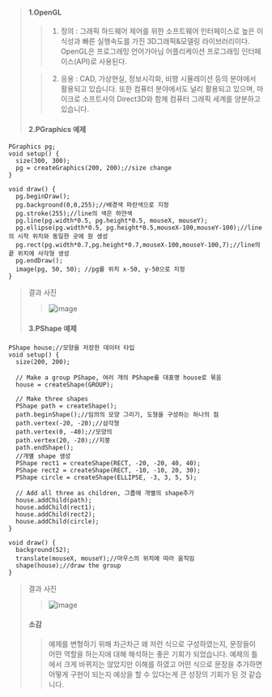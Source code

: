> #### 1.OpenGL
>
>> 1) 정의 : 그래픽 하드웨어 제어를 위한 소프트웨어 인터페이스로 높은 이식성과 빠른 실행속도를 가진 3D그래픽&모델링 라이브러리이다.  OpenGL은 프로그래밍 언어가아님 어플리케이션 프로그래밍 인터페이스(API)로 사용된다.
>
>> 2) 응용 : CAD, 가상현실, 정보시각화, 비행 시뮬레이션 등의 분야에서 활용되고 있습니다. 또한 컴퓨터 분야에서도 널리 활용되고 있으며, 마이크로 소프트사의 Direct3D와 함께 컴퓨터 그래픽 세계를 양분하고 있습니다.
>
> #### 2.PGraphics 예제
```
PGraphics pg;
void setup() {
  size(300, 300);
  pg = createGraphics(200, 200);//size change
}

void draw() {
  pg.beginDraw();
  pg.background(0,0,255);//배경색 파란색으로 지정
  pg.stroke(255);//line의 색은 하얀색
  pg.line(pg.width*0.5, pg.height*0.5, mouseX, mouseY);
  pg.ellipse(pg.width*0.5, pg.height*0.5,mouseX-100,mouseY-100);//line의 시작 위치와 동일한 곳에 원 생성
  pg.rect(pg.width*0.7,pg.height*0.7,mouseX-100,mouseY-100,7);//line의 끝 위치에 사각형 생성
  pg.endDraw();
  image(pg, 50, 50); //pg를 위치 x-50, y-50으로 지정
}
```
>
> 결과 사진
>> ![image](https://user-images.githubusercontent.com/52815908/79108733-e7364b80-7db1-11ea-83f1-6f85850a7cd6.png)  
>
> #### 3.PShape 예제
>> 
```
PShape house;//모양을 저장한 데이터 타입
void setup() {
  size(200, 200);

  // Make a group PShape, 여러 개의 PShape를 대표명 house로 묶음
  house = createShape(GROUP);
  
  // Make three shapes
  PShape path = createShape();
  path.beginShape();//임의의 모양 그리기, 도형을 구성하는 하나의 점
  path.vertex(-20, -20);//삼각형
  path.vertex(0, -40);//모양의
  path.vertex(20, -20);//지붕
  path.endShape();
  //개별 shape 생성
  PShape rect1 = createShape(RECT, -20, -20, 40, 40);
  PShape rect2 = createShape(RECT, -10, -10, 20, 30);
  PShape circle = createShape(ELLIPSE, -3, 3, 5, 5);
  
  // Add all three as children, 그룹에 개별의 shape추가
  house.addChild(path);
  house.addChild(rect1);
  house.addChild(rect2);
  house.addChild(circle);
}

void draw() {
  background(52);
  translate(mouseX, mouseY);//마우스의 위치에 따라 움직임
  shape(house);//draw the group
}
```
>
> 결과 사진 
>> ![image](https://user-images.githubusercontent.com/52815908/79109863-2bc2e680-7db4-11ea-8ce2-95c1d6917d99.png)  
>
> #### 소감
>> 예제를 변형하기 위해 차근차근 왜 저런 식으로 구성하였는지, 문장들이 어떤 역할을 하는지에 대해 해석하는 좋은 기회가 되었습니다. 예제의 틀에서 크게 바뀌지는 않았지만 이해를 하였고 어떤 식으로 문장을 추가하면 어떻게 구현이 되는지 예상을 할 수 있다는게 큰 성장의 기회가 된 것 같습니다.
